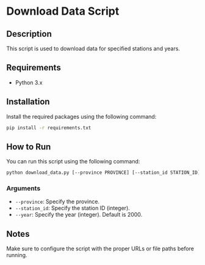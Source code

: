 # Download Data Script

## Description

This script is used to download data for specified stations and years.

## Requirements

- Python 3.x

## Installation

Install the required packages using the following command:
```sh
pip install -r requirements.txt
```

## How to Run

You can run this script using the following command:
```sh
python download_data.py [--province PROVINCE] [--station_id STATION_ID] [--year YEAR]
```

### Arguments

- `--province`: Specify the province.
- `--station_id`: Specify the station ID (integer).
- `--year`: Specify the year (integer). Default is 2000.

## Notes

Make sure to configure the script with the proper URLs or file paths before running.
